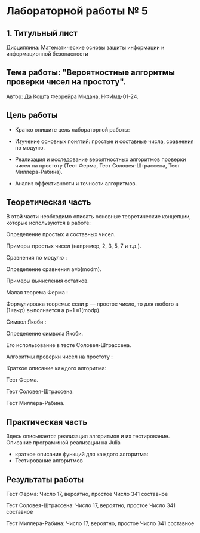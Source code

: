 # Лабораторной работы № 5

## 1. Титульный лист
   
Дисциплина: Математические основы защиты информации и информационной безопасности

## Тема работы: "Вероятностные алгоритмы проверки чисел на простоту".

Автор: Да Кошта Феррейра Мидана, НФИмд-01-24.

## Цель работы
   
- Кратко опишите цель лабораторной работы:

- Изучение основных понятий: простые и составные числа, сравнения по модулю.

- Реализация и исследование вероятностных алгоритмов проверки чисел на простоту (Тест Ферма, Тест Соловея-Штрассена, Тест Миллера-Рабина).

- Анализ эффективности и точности алгоритмов.

## Теоретическая часть

В этой части необходимо описать основные теоретические концепции, которые используются в работе:

Определение простых и составных чисел.

Примеры простых чисел (например, 2, 3, 5, 7 и т.д.).

Сравнения по модулю :

Определение сравнения a≡b(modm).

Примеры вычисления остатков.

Малая теорема Ферма :

Формулировка теоремы: если p — простое число, то для любого a (1≤a<p) выполняется a 
p−1
 ≡1(modp).
 
Символ Якоби :

Определение символа Якоби.

Его использование в тесте Соловея-Штрассена.

Алгоритмы проверки чисел на простоту :

Краткое описание каждого алгоритма:

Тест Ферма.

Тест Соловея-Штрассена.

Тест Миллера-Рабина.

## Практическая часть
Здесь описывается реализация алгоритмов и их тестирование.
Описание программной реализации на Julia
- краткое описание функций для каждого алгоритма:
- Тестирование алгоритмов 

## Результаты работы
Тест Ферма:
Число 17, вероятно, простое
Число 341 составное

Тест Соловея-Штрассена:
Число 17, вероятно, простое
Число 341 составное

Тест Миллера-Рабина:
Число 17, вероятно, простое
Число 341 составное
